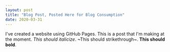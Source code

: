 ```yaml
---
layout: post
title: "Blog Post, Posted Here for Blog Consumption"
date: 2020-03-31
---
```


I've created a website using GitHub Pages. This is a post that I'm making at the moment. _This should italicize_. ~This should strikethrough~. **This should bold**.
